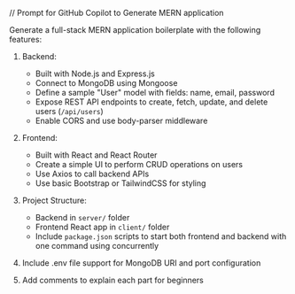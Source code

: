 // Prompt for GitHub Copilot to Generate MERN application

Generate a full-stack MERN application boilerplate with the following features:

1. Backend: 
   - Built with Node.js and Express.js
   - Connect to MongoDB using Mongoose
   - Define a sample "User" model with fields: name, email, password
   - Expose REST API endpoints to create, fetch, update, and delete users (`/api/users`)
   - Enable CORS and use body-parser middleware

2. Frontend:
   - Built with React and React Router
   - Create a simple UI to perform CRUD operations on users
   - Use Axios to call backend APIs
   - Use basic Bootstrap or TailwindCSS for styling

3. Project Structure:
   - Backend in `server/` folder
   - Frontend React app in `client/` folder
   - Include `package.json` scripts to start both frontend and backend with one command using concurrently

4. Include .env file support for MongoDB URI and port configuration

5. Add comments to explain each part for beginners
